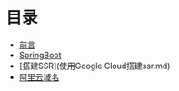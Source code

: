 # 目录

* [前言](README.md)
* [SpringBoot](SpringBoot.md)
* [搭建SSR](使用Google Cloud搭建ssr.md)
* [阿里云域名](阿里云域名.md)

